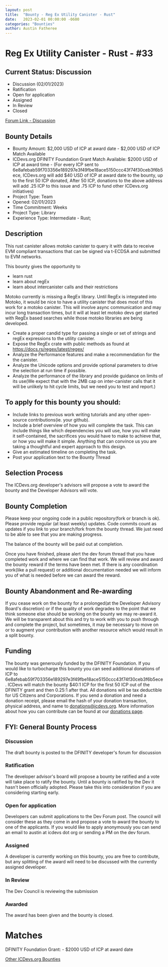 ```yaml
---
layout: post
title:  "Bounty - Reg Ex Utility Canister - Rust"
date:   2023-02-01 00:00:00 -0600
categories: "Bounties"
author: Austin Fatheree
---
```


# Reg Ex Utility Canister - Rust - #33

## Current Status: Discussion

* Discussion (02/01/2023)
* Ratification 
* Open for application
* Assigned 
* In Review 
* Closed 

[Forum Link - Discussion]()

## Bounty Details

* Bounty Amount: $2,000 USD of ICP at award date - $2,000 USD of ICP Match Available
* ICDevs.org DFINITY Foundation Grant Match Available: $2000 USD of ICP at award time - (For every ICP sent to 6e8afebab59f703356e189297e3f49fbe18ace5150ccc43f74f30ceb3f6b5ece, ICDevs.org will add $40 USD of ICP at award date to the bounty, up to the first 50 ICP donated, After 50 ICP, donations to the above address will add .25 ICP to this issue and .75 ICP to fund other ICDevs.org initiatives)
* Project Type: Team
* Opened: 02/01/2023
* Time Commitment: Weeks
* Project Type: Library
* Experience Type: Intermediate - Rust;

## Description

This rust canister allows motoko canister to query it with data to receive EVM compliant transactions that can be signed via t-ECDSA and submitted to EVM networks.

This bounty gives the opportunity to

* learn rust
* learn about regEx
* learn about intercanister calls and their restrictions

Motoko currently is missing a RegEx library.  Until RegEx is integrated into Motoko, it would be nice to have a utility canister that does most of this work for a motoko canister.  This will involve async communication and may incur long transaction times, but it will at least let motoko devs get started with RegEx based searches while those motoko libraries are being developed.

* Create a proper candid type for passing a single or set of strings and regEx expressions to the utility canister.
* Expose the RegEx crate with public methods as found at https://docs.rs/regex/latest/regex/
* Analyze the Performance features and make a recommendation for the the canister.
* Analyze the Unicode options and provide optional parameters to drive the selection at run time if possible.
* Analyze the performance of the library and provide guidance on limits of its use(We expect that with the 2MB cap on inter-canister calls that it will be unlikely to hit cycle limits, but we need you to test and report.)


## To apply for this bounty you should:

* Include links to previous work writing tutorials and any other open-source contributions(ie. your github).
* Include a brief overview of how you will complete the task. This can include things like which dependencies you will use, how you will make it self-contained, the sacrifices you would have to make to achieve that, or how you will make it simple. Anything that can convince us you are taking a thoughtful and expert approach to this design.
* Give an estimated timeline on completing the task.
* Post your application text to the Bounty Thread

## Selection Process

The ICDevs.org developer's advisors will propose a vote to award the bounty and the Developer Advisors will vote.

## Bounty Completion

Please keep your ongoing code in a public repository(fork or branch is ok). Please provide regular (at least weekly) updates.  Code commits count as updates if you link to your branch/fork from the bounty thread.  We just need to be able to see that you are making progress.

The balance of the bounty will be paid out at completion.

Once you have finished, please alert the dev forum thread that you have completed work and where we can find that work.  We will review and award the bounty reward if the terms have been met.  If there is any coordination work(like a pull request) or additional documentation needed we will inform you of what is needed before we can award the reward.

## Bounty Abandonment and Re-awarding

If you cease work on the bounty for a prolonged(at the Developer Advisory Board's discretion) or if the quality of work degrades to the point that we think someone else should be working on the bounty we may re-award it.  We will be transparent about this and try to work with you to push through and complete the project, but sometimes, it may be necessary to move on or to augment your contribution with another resource which would result in a split bounty.

## Funding

The bounty was generously funded by the DFINITY Foundation. If you would like to turbocharge this bounty you can seed additional donations of ICP to 6e8afebab59f703356e189297e3f49fbe18ace5150ccc43f74f30ceb3f6b5ece.  ICDevs will match the bounty $40:1 ICP for the first 50 ICP out of the DFINITY grant and then 0.25:1 after that.  All donations will be tax deductible for US Citizens and Corporations.  If you send a donation and need a donation receipt, please email the hash of your donation transaction, physical address, and name to donations@icdevs.org.  More information about how you can contribute can be found at our [donations page](https://icdevs.org/donations.html).


## FYI: General Bounty Process

### Discussion

The draft bounty is posted to the DFINITY developer's forum for discussion

### Ratification

The developer advisor's board will propose a bounty be ratified and a vote will take place to ratify the bounty.  Until a bounty is ratified by the Dev it hasn't been officially adopted. Please take this into consideration if you are considering starting early.

### Open for application

Developers can submit applications to the Dev Forum post.  The council will consider these as they come in and propose a vote to award the bounty to one of the applicants.  If you would like to apply anonymously you can send an email to austin at icdevs dot org or sending a PM on the dev forum.

### Assigned

A developer is currently working on this bounty, you are free to contribute, but any splitting of the award will need to be discussed with the currently assigned developer.

### In Review

The Dev Council is reviewing the submission

### Awarded

The award has been given and the bounty is closed.

# Matches

DFINITY Foundation Grant: - $2000 USD of ICP at award date


[Other ICDevs.org Bounties](https://icdevs.org/bounties.html)


